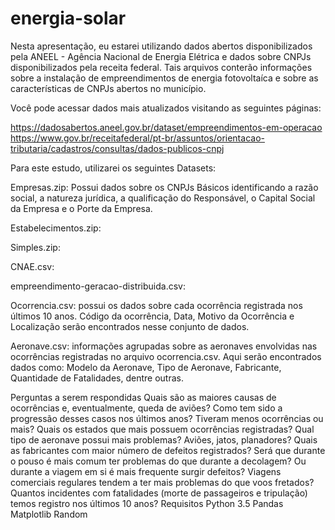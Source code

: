 # energia-solar

Nesta apresentação, eu estarei utilizando dados abertos disponibilizados pela ANEEL - Agência Nacional de Energia Elétrica e dados sobre CNPJs disponibilizados pela receita federal. Tais arquivos conterão informações sobre a instalação de empreendimentos de energia fotovoltaíca e sobre as características de CNPJs abertos no município.

Você pode acessar dados mais atualizados visitando as seguintes páginas:

https://dadosabertos.aneel.gov.br/dataset/empreendimentos-em-operacao
https://www.gov.br/receitafederal/pt-br/assuntos/orientacao-tributaria/cadastros/consultas/dados-publicos-cnpj



Para este estudo, utilizarei os seguintes Datasets:

Empresas.zip: Possui dados sobre os CNPJs Básicos identificando a razão social, a natureza jurídica, a qualificação do Responsável, o Capital Social da Empresa e o Porte da Empresa.

Estabelecimentos.zip:

Simples.zip:

CNAE.csv:

empreendimento-geracao-distribuida.csv:


Ocorrencia.csv: possui os dados sobre cada ocorrência registrada nos últimos 10 anos. Código da ocorrência, Data, Motivo da Ocorrência e Localização serão encontrados nesse conjunto de dados.

Aeronave.csv: informações agrupadas sobre as aeronaves envolvidas nas ocorrências registradas no arquivo ocorrencia.csv. Aqui serão encontrados dados como: Modelo da Aeronave, Tipo de Aeronave, Fabricante, Quantidade de Fatalidades, dentre outras.

Perguntas a serem respondidas
Quais são as maiores causas de ocorrências e, eventualmente, queda de aviões?
Como tem sido a progressão desses casos nos últimos anos? Tiveram menos ocorrências ou mais?
Quais os estados que mais possuem ocorrências registradas?
Qual tipo de aeronave possui mais problemas? Aviões, jatos, planadores?
Quais as fabricantes com maior número de defeitos registrados?
Será que durante o pouso é mais comum ter problemas do que durante a decolagem? Ou durante a viagem em si é mais frequente surgir defeitos?
Viagens comerciais regulares tendem a ter mais problemas do que voos fretados?
Quantos incidentes com fatalidades (morte de passageiros e tripulação) temos registro nos últimos 10 anos?
Requisitos
Python 3.5
Pandas
Matplotlib
Random
